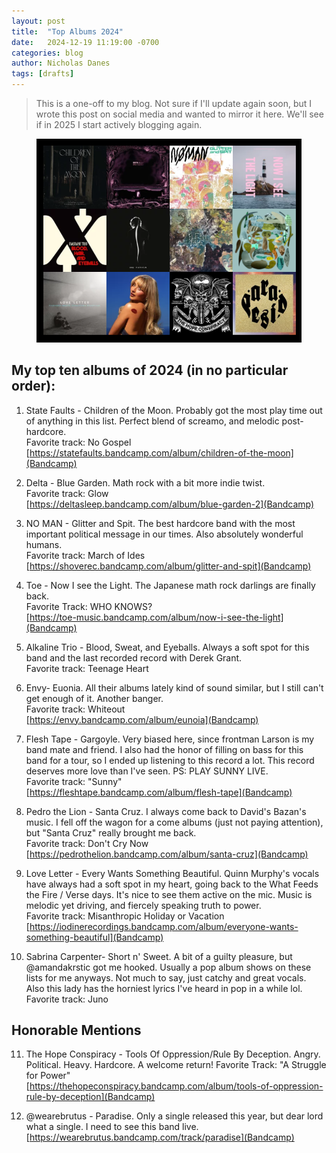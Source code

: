 ```yaml
---
layout: post
title:  "Top Albums 2024"
date:   2024-12-19 11:19:00 -0700
categories: blog
author: Nicholas Danes
tags: [drafts]
---
```


> This is a one-off to my blog. Not sure if I'll update again soon, but I wrote this post on social media and wanted to mirror it here. We'll see if in 2025 I start actively blogging again.


<figure>
<img loading="lazy" src="/images/top_albums-2024/topalbums2024.png">
</figure>


## My top ten albums of 2024 (in no particular order):

1. State Faults - Children of the Moon. Probably got the most play time out of anything in this list. Perfect blend of screamo, and melodic post-hardcore.  
Favorite track: No Gospel  
[https://statefaults.bandcamp.com/album/children-of-the-moon](Bandcamp)

2. Delta - Blue Garden. Math rock with a bit more indie twist.   
Favorite track: Glow  
[https://deltasleep.bandcamp.com/album/blue-garden-2](Bandcamp)

3. NO MAN - Glitter and Spit. The best hardcore band with the most important political message in our times. Also absolutely wonderful humans.  
Favorite track: March of Ides  
[https://shoverec.bandcamp.com/album/glitter-and-spit](Bandcamp)


4.  Toe - Now I see the Light. The Japanese math rock darlings are finally back.  
Favorite Track: WHO KNOWS?  
[https://toe-music.bandcamp.com/album/now-i-see-the-light](Bandcamp)

5. Alkaline Trio - Blood, Sweat, and Eyeballs. Always a soft spot for this band and the last recorded record with Derek Grant.  
Favorite track: Teenage Heart

6. Envy- Euonia. All their albums lately kind of sound similar, but I still can't get enough of it. Another banger.   
Favorite track: Whiteout  
[https://envy.bandcamp.com/album/eunoia](Bandcamp)

7. Flesh Tape - Gargoyle. Very biased here, since frontman Larson is my band mate and friend. I also had the honor of filling on bass for this band for a tour, so I ended up listening to this record a lot. This record deserves more love than I've seen. PS: PLAY SUNNY LIVE.  
Favorite track: "Sunny"  
[https://fleshtape.bandcamp.com/album/flesh-tape](Bandcamp)

8. Pedro the Lion - Santa Cruz. I always come back to David's Bazan's music. I fell off the wagon for a come albums (just not paying attention), but "Santa Cruz" really brought me back.   
Favorite track: Don't Cry Now  
[https://pedrothelion.bandcamp.com/album/santa-cruz](Bandcamp)

9. Love Letter - Every Wants Something Beautiful. Quinn Murphy's vocals have always had a soft spot in my heart, going back to the What Feeds the Fire / Verse days. It's nice to see them active on the mic. Music is melodic yet driving, and fiercely speaking truth to power.  
Favorite track: Misanthropic Holiday or Vacation  
[https://iodinerecordings.bandcamp.com/album/everyone-wants-something-beautiful](Bandcamp)

10. Sabrina Carpenter- Short n' Sweet. A bit of a guilty pleasure, but @amandakrstic got me hooked. Usually a pop album shows on these lists for me anyways. Not much to say, just catchy and great vocals. Also this lady has the horniest lyrics I've heard in pop in a while lol.  
Favorite track: Juno

## Honorable Mentions

11.  The Hope Conspiracy - Tools Of Oppression/Rule By Deception. Angry. Political. Heavy. Hardcore. A welcome return!
Favorite Track: "A Struggle for Power"  
[https://thehopeconspiracy.bandcamp.com/album/tools-of-oppression-rule-by-deception](Bandcamp)

12. @wearebrutus - Paradise. Only a single released this year, but dear lord what a single. I need to see this band live.  
[https://wearebrutus.bandcamp.com/track/paradise](Bandcamp)

